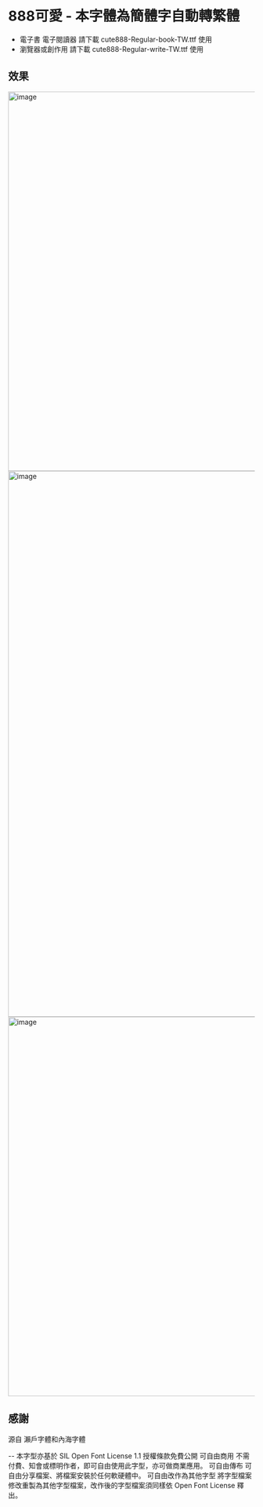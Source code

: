 # 888可愛 - 本字體為簡體字自動轉繁體

- 電子書 電子閱讀器 請下載 cute888-Regular-book-TW.ttf 使用
- 瀏覽器或創作用 請下載 cute888-Regular-write-TW.ttf 使用


## 效果
<img width="773" alt="image" src="https://github.com/tbdavid2019/fonts-TW/assets/56015064/b8883b94-1b25-425e-83a9-0019ac947a7d">
<img width="1112" alt="image" src="https://github.com/tbdavid2019/fonts-TW/assets/56015064/0b558123-b6f9-406b-9785-aceeed8a1bcb">
<img width="773" alt="image" src="https://github.com/tbdavid2019/fonts-TW/assets/56015064/0db2ef98-07e2-4eec-90ad-3a24efa1a131">






## 感謝
源自 瀨戶字體和內海字體


--
本字型亦基於 SIL Open Font License 1.1 授權條款免費公開
可自由商用 不需付費、知會或標明作者，即可自由使用此字型，亦可做商業應用。
可自由傳布 可自由分享檔案、將檔案安裝於任何軟硬體中。
可自由改作為其他字型 將字型檔案修改重製為其他字型檔案，改作後的字型檔案須同樣依 Open Font License 釋出。
